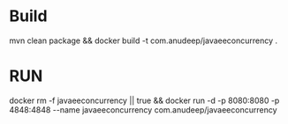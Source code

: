 # Build
mvn clean package && docker build -t com.anudeep/javaeeconcurrency .

# RUN

docker rm -f javaeeconcurrency || true && docker run -d -p 8080:8080 -p 4848:4848 --name javaeeconcurrency com.anudeep/javaeeconcurrency 